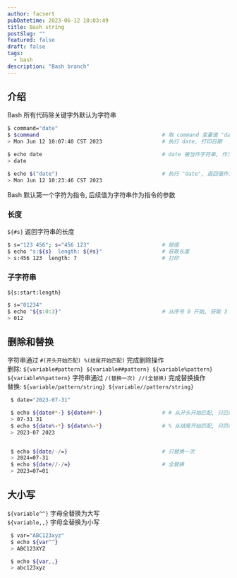 ```yaml
---
author: facsert
pubDatetime: 2023-06-12 10:03:49
title: Bash string
postSlug: ""
featured: false
draft: false
tags:
  - bash
description: "Bash branch"
---
```


<!--
 * @Author       : facsert
 * @Date         : 2023-06-12 10:03:49
 * @LastEditTime: 2023-10-08 21:47:44
 * @Description  : edit description
-->

## 介绍

Bash 所有代码除关键字外默认为字符串

```bash
$ command="date"
$ $command                                       # 取 command 变量值 "date", "date" 作为命令执行
> Mon Jun 12 10:07:40 CST 2023                   # 执行 date, 打印日期

$ echo date                                      # date 被当作字符串, 作为 echo 的参数
> date

$ echo $("date")                                 # 执行 "date", 返回值作为 echo 的参数
> Mon Jun 12 10:23:46 CST 2023
```

Bash 默认第一个字符为指令, 后续值为字符串作为指令的参数

### 长度

`${#s}` 返回字符串的长度

```bash
$ s="123 456"; s="456 123"                       # 赋值
$ echo "s:${s}  length: ${#s}"                   # 获取长度
> s:456 123  length: 7                           # 打印
```

### 子字符串

`${s:start:length}`

```bash
$ s="01234"
$ echo "${s:0:3}"                                # 从序号 0 开始, 获取 3 个长度
> 012
```

## 删除和替换

字符串通过 `#(开头开始匹配) %(结尾开始匹配)` 完成删除操作  
删除: `${variable#pattern} ${variable##pattern} ${variable%pattern} ${variable%%pattern}`
字符串通过 `/(替换一次) //(全替换)` 完成替换操作  
替换: `${variable/pattern/string} ${variable//pattern/string}`

```bash
 $ date="2023-07-31"

 $ echo ${date#*-} ${date##*-}                   # # 从开头开始匹配, 只匹配最短内容 ## 贪婪匹配
 > 07-31 31
 $ echo ${date%-*} ${date%%-*}                   # % 从结尾开始匹配, 只匹配最短内容 %% 贪婪匹配
 > 2023-07 2023


 $ echo ${date/-/=}                              # 只替换一次
 > 2024=07-31
 $ echo ${date//-/=}                             # 全替换
 > 2023=07=01
```

## 大小写

`${variable^^}` 字母全替换为大写  
`${variable,,}` 字母全替换为小写

```bash
 $ var="ABC123xyz"
 $ echo ${var^^}
 > ABC123XYZ

 $ echo ${var,,}
 > abc123xyz
```
